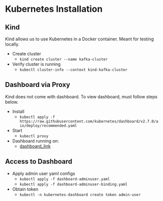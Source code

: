 # Kubernetes Installation

## Kind

Kind allows us to use Kubernetes in a Docker container.
Meant for testing locally.

- Create cluster
  - `kind create cluster --name kafka-cluster`
- Verify cluster is running
  - `kubectl cluster-info --context kind-kafka-cluster`

## Dashboard via Proxy

Kind does not come with dashboard. To view dashboard, must follow steps below.

- Install
  - `kubectl apply -f https://raw.githubusercontent.com/kubernetes/dashboard/v2.7.0/aio/deploy/recommended.yaml`
- Start
  - `kubectl proxy`
- Dashboard running on:
  - [dashboard_link](http://localhost:8001/api/v1/namespaces/kubernetes-dashboard/services/https:kubernetes-dashboard:/proxy/)

## Access to Dashboard

- Apply admin user yaml configs
  - `kubectl apply -f dashboard-adminuser.yaml`
  - `kubectl apply -f dashboard-adminuser-binding.yaml`
- Obtain token
  - `kubectl -n kubernetes-dashboard create token admin-user`
